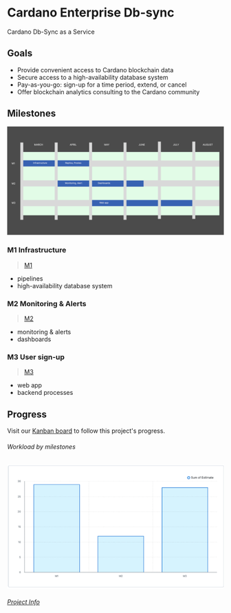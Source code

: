 # Cardano Enterprise Db-sync
Cardano Db-Sync as a Service

## Goals
- Provide convenient access to Cardano blockchain data
- Secure access to a high-availability database system
- Pay-as-you-go: sign-up for a time period, extend, or cancel
- Offer blockchain analytics consulting to the Cardano community

## Milestones

![planned milestones](doc/img/BCA_CE_Milestones.png)

### M1 Infrastructure
> [M1](https://github.com/Blockchain-Data-Analytics/Cardano_Enterprise/milestone/1)
* pipelines
* high-availability database system

### M2 Monitoring & Alerts
> [M2](https://github.com/Blockchain-Data-Analytics/Cardano_Enterprise/milestone/2)
* monitoring & alerts
* dashboards

### M3 User sign-up
> [M3](https://github.com/Blockchain-Data-Analytics/Cardano_Enterprise/milestone/3)
* web app
* backend processes


## Progress

Visit our [Kanban board](https://github.com/orgs/Blockchain-Data-Analytics/projects/1) to follow this project's progress.

###### Workload by milestones
[![Workload](doc/img/milestones.png)](https://github.com/orgs/Blockchain-Data-Analytics/projects/1/insights/2)

###### [Project Info](./doc/README.md)